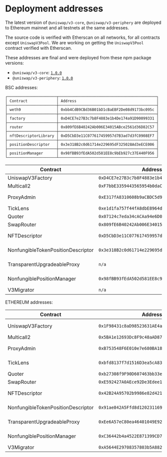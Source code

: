 # Deployment addresses

The latest version of `@uniswap/v3-core`, `@uniswap/v3-periphery` are deployed to Ethereum mainnet and all testnets
at the same addresses.

The source code is verified with Etherscan on all networks, for all contracts except `UniswapV3Pool`.
We are working on getting the `UniswapV3Pool` contract verified with Etherscan.

These addresses are final and were deployed from these npm package versions:

- `@uniswap/v3-core`: [`1.0.0`](https://github.com/Uniswap/uniswap-v3-core/tree/v1.0.0)
- `@uniswap/v3-periphery`: [`1.0.0`](https://github.com/Uniswap/uniswap-v3-periphery/tree/v1.0.0)

BSC addresses:

```
┌──────────────────────┬────────────────────────────────────────────┐
│ Contract             │ Address                                    │
├──────────────────────┼────────────────────────────────────────────┤
│ weth9                │ 0xbb4CdB9CBd36B01bD1cBaEBF2De08d9173bc095c │
├──────────────────────┼────────────────────────────────────────────┤
│ factory              │ 0xD4CE7e27B3c7b8F4883e1b4De174a91D90099331 │
├──────────────────────┼────────────────────────────────────────────┤
│ router               │ 0x809fE6B40242Ab006E34015ABce2561d36D82C57 │
├──────────────────────┼────────────────────────────────────────────┤
│ nftDescriptorLibrary │ 0xD5CbD3e11C077617459957d7B3ad7d3fC0908EF7 │
├──────────────────────┼────────────────────────────────────────────┤
│ positionDescriptor   │ 0x3e318B2c0d61714e229695dF325028Ad3eECE006 │
├──────────────────────┼────────────────────────────────────────────┤
│ positionManager      │ 0x98fBB93fEdA502d581EE8c9bEb927c37E440F956 │
└──────────────────────┴────────────────────────────────────────────┘
```

| Contract                           | Address                                      | Source Code                                                                                                                   |
| ---------------------------------- | -------------------------------------------- | ----------------------------------------------------------------------------------------------------------------------------- |
| UniswapV3Factory                   | `0xD4CE7e27B3c7b8F4883e1b4De174a91D90099331` | https://github.com/Uniswap/uniswap-v3-core/blob/v1.0.0/contracts/UniswapV3Factory.sol                                         |
| Multicall2                         | `0xF7bbE3359443565954b0daC61756931581F3699C` | https://bscscan.com/address/0xF7bbE3359443565954b0daC61756931581F3699C#code                                                   |
| ProxyAdmin                         | `0xE317fA8310608b9aCBDC5d9fe8BA3f29dE7665De` | https://github.com/OpenZeppelin/openzeppelin-contracts/blob/v3.4.1-solc-0.7-2/contracts/proxy/ProxyAdmin.sol                  |
| TickLens                           | `0xe1d1fa757f44fA8dbE8964dda9BBD8F7C4BFcF09` | https://github.com/Uniswap/uniswap-v3-periphery/blob/v1.0.0/contracts/lens/TickLens.sol                                       |
| Quoter                             | `0x07124c7eda34cACAa94e6D0bbF4994E1E173383a` | https://github.com/Uniswap/uniswap-v3-periphery/blob/v1.0.0/contracts/lens/Quoter.sol                                         |
| SwapRouter                         | `0x809fE6B40242Ab006E34015ABce2561d36D82C57` | https://github.com/Uniswap/uniswap-v3-periphery/blob/v1.0.0/contracts/SwapRouter.sol                                          |
| NFTDescriptor                      | `0xD5CbD3e11C077617459957d7B3ad7d3fC0908EF7` | https://github.com/Uniswap/uniswap-v3-periphery/blob/v1.0.0/contracts/libraries/NFTDescriptor.sol                             |
| NonfungibleTokenPositionDescriptor | `0x3e318B2c0d61714e229695dF325028Ad3eECE006` | https://github.com/Uniswap/uniswap-v3-periphery/blob/v1.0.0/contracts/NonfungibleTokenPositionDescriptor.sol                  |
| TransparentUpgradeableProxy        | `n/a`                                        | https://github.com/OpenZeppelin/openzeppelin-contracts/blob/v3.4.1-solc-0.7-2/contracts/proxy/TransparentUpgradeableProxy.sol |
| NonfungiblePositionManager         | `0x98fBB93fEdA502d581EE8c9bEb927c37E440F956` | https://github.com/Uniswap/uniswap-v3-periphery/blob/v1.0.0/contracts/NonfungiblePositionManager.sol                          |
| V3Migrator                         | `n/a`                                        | https://github.com/Uniswap/uniswap-v3-periphery/blob/v1.0.0/contracts/V3Migrator.sol                                          |

ETHEREUM addresses:

| Contract                           | Address                                      | Source Code                                                                                                                   |
| ---------------------------------- | -------------------------------------------- | ----------------------------------------------------------------------------------------------------------------------------- |
| UniswapV3Factory                   | `0x1F98431c8aD98523631AE4a59f267346ea31F984` | https://github.com/Uniswap/uniswap-v3-core/blob/v1.0.0/contracts/UniswapV3Factory.sol                                         |
| Multicall2                         | `0x5BA1e12693Dc8F9c48aAD8770482f4739bEeD696` | https://etherscan.io/address/0x5BA1e12693Dc8F9c48aAD8770482f4739bEeD696#code                                                  |
| ProxyAdmin                         | `0xB753548F6E010e7e680BA186F9Ca1BdAB2E90cf2` | https://github.com/OpenZeppelin/openzeppelin-contracts/blob/v3.4.1-solc-0.7-2/contracts/proxy/ProxyAdmin.sol                  |
| TickLens                           | `0xbfd8137f7d1516D3ea5cA83523914859ec47F573` | https://github.com/Uniswap/uniswap-v3-periphery/blob/v1.0.0/contracts/lens/TickLens.sol                                       |
| Quoter                             | `0xb27308f9F90D607463bb33eA1BeBb41C27CE5AB6` | https://github.com/Uniswap/uniswap-v3-periphery/blob/v1.0.0/contracts/lens/Quoter.sol                                         |
| SwapRouter                         | `0xE592427A0AEce92De3Edee1F18E0157C05861564` | https://github.com/Uniswap/uniswap-v3-periphery/blob/v1.0.0/contracts/SwapRouter.sol                                          |
| NFTDescriptor                      | `0x42B24A95702b9986e82d421cC3568932790A48Ec` | https://github.com/Uniswap/uniswap-v3-periphery/blob/v1.0.0/contracts/libraries/NFTDescriptor.sol                             |
| NonfungibleTokenPositionDescriptor | `0x91ae842A5Ffd8d12023116943e72A606179294f3` | https://github.com/Uniswap/uniswap-v3-periphery/blob/v1.0.0/contracts/NonfungibleTokenPositionDescriptor.sol                  |
| TransparentUpgradeableProxy        | `0xEe6A57eC80ea46401049E92587E52f5Ec1c24785` | https://github.com/OpenZeppelin/openzeppelin-contracts/blob/v3.4.1-solc-0.7-2/contracts/proxy/TransparentUpgradeableProxy.sol |
| NonfungiblePositionManager         | `0xC36442b4a4522E871399CD717aBDD847Ab11FE88` | https://github.com/Uniswap/uniswap-v3-periphery/blob/v1.0.0/contracts/NonfungiblePositionManager.sol                          |
| V3Migrator                         | `0xA5644E29708357803b5A882D272c41cC0dF92B34` | https://github.com/Uniswap/uniswap-v3-periphery/blob/v1.0.0/contracts/V3Migrator.sol                                          |
